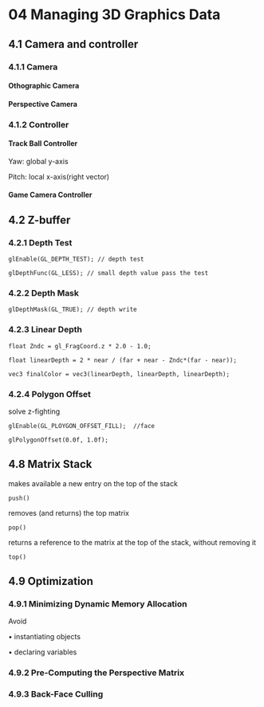 # 04 Managing 3D Graphics Data

## 4.1 Camera and controller

### 4.1.1 Camera
#### Othographic Camera

#### Perspective Camera

### 4.1.2 Controller
#### Track Ball Controller

Yaw: global y-axis

Pitch: local x-axis(right vector)

#### Game Camera Controller


## 4.2 Z-buffer

### 4.2.1 Depth Test
```
glEnable(GL_DEPTH_TEST); // depth test

glDepthFunc(GL_LESS); // small depth value pass the test
```

### 4.2.2 Depth Mask

```
glDepthMask(GL_TRUE); // depth write
```

### 4.2.3 Linear Depth

```
float Zndc = gl_FragCoord.z * 2.0 - 1.0;

float linearDepth = 2 * near / (far + near - Zndc*(far - near));

vec3 finalColor = vec3(linearDepth, linearDepth, linearDepth);
```

### 4.2.4 Polygon Offset

solve z-fighting 

```
glEnable(GL_PLOYGON_OFFSET_FILL);  //face

glPolygonOffset(0.0f, 1.0f);

```

## 4.8 Matrix Stack

makes available a new entry on the top of the stack
```
push()
```
removes (and returns) the top matrix
```
pop()
```
returns a reference to the matrix at the top of the stack, without removing it
```
top()
```

## 4.9 Optimization
### 4.9.1 Minimizing Dynamic Memory Allocation
Avoid 

• instantiating objects

• declaring variables

### 4.9.2 Pre-Computing the Perspective Matrix

### 4.9.3 Back-Face Culling
